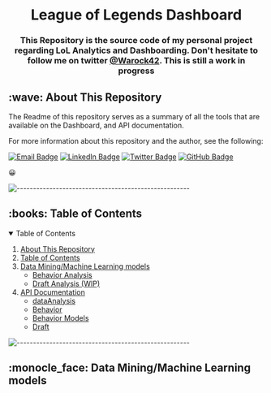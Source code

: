 <!-- README.md -->

<h1 align="center" id="top">League of Legends Dashboard</h1>

<h3 align="center">This Repository is the source code of my personal project regarding LoL Analytics and Dashboarding. Don't hesitate to follow me on twitter <a href="https://twitter.com/Warock42">@Warock42</a>. This is still a work in progress</h3>

<h2 id="wave-about-this-repository">:wave: About This Repository</h2>
The Readme of this repository serves as a summary of all the tools that are available on the Dashboard, and API documentation. 

For more information about this repository and the author, see the following:


[![Email Badge](https://img.shields.io/badge/-Gmail-D14836?style=flat&logo=gmail&logoColor=white)](mailto:warock.analytics@gmail.com)
[![LinkedIn Badge](https://img.shields.io/badge/LinkedIn-0077B5?style=flat&logo=linkedin&logoColor=white)](https://www.linkedin.com/in/aymeric-vinot-869a60230/)
[![Twitter Badge](https://img.shields.io/badge/Twitter-1DA1F2?style=flat&logo=twitter&logoColor=white)](https://twitter.com/Warock42)
[![GitHub Badge](https://img.shields.io/badge/GitHub-100000?style=flat&logo=github&logoColor=white)](https://github.com/avinot244)


:grinning:


![-----------------------------------------------------](https://raw.githubusercontent.com/andreasbm/readme/master/assets/lines/water.png)

<!-- TABLE OF CONTENTS -->
<h2 id="book-table-of-contents">:books: Table of Contents</h2>
<details open="open">
  <summary>Table of Contents</summary>
  <ol>
    <li><a href="#wave-about-this-repository">About This Repository</a></li>
    <li><a href="#book-table-of-contents">Table of Contents</a></li>
    <li>
      <a href="#models">Data Mining/Machine Learning models</a>
      <ul>
        <li><a href="#behavior-analysis">Behavior Analysis</a></li>
        <li><a href="#draft-analysis">Draft Analysis (WIP)</a></li>
      </ul>
    </li>
    <li>
      <a href="#Api-documentation">API Documentation</a>
      <ul>
        <li><a href="#dataAnalysis">dataAnalysis</a></li>
        <li><a href="#Behavior">Behavior</a></li>
        <li><a href="#Behavior-models">Behavior Models</a></li>
        <li><a href="#Draft">Draft</a></li>
      </ul>
    </li>
  </ol>
</details>

![-----------------------------------------------------](https://raw.githubusercontent.com/andreasbm/readme/master/assets/lines/water.png)
<h2 id="behavior-analysis">:monocle_face: Data Mining/Machine Learning models</h2>
